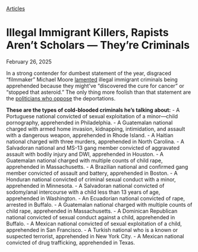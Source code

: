 [Articles](https://www.whitehouse.gov/articles/)

# 					Illegal Immigrant Killers, Rapists Aren’t Scholars — They’re Criminals				

February 26, 2025

In a strong contender for dumbest statement of the year, disgraced “filmmaker” Michael Moore [lamented](https://nypost.com/2025/02/25/media/michael-moore-says-deported-migrants-could-have-cured-cancer/) illegal immigrant criminals being apprehended because they might’ve “discovered the cure for cancer” or “stopped that asteroid.” The only thing more foolish than that statement are the [politicians who oppose](https://www.whitehouse.gov/articles/2025/02/sick-politicians-want-killers-rapists-roaming-our-streets/) the deportations.

**These are the types of cold-blooded criminals he’s talking about:**
    - A Portuguese national  convicted  of sexual exploitation of a minor—child pornography, apprehended in Philadelphia.
    - A Guatemalan national  charged  with armed home invasion, kidnapping, intimidation, and assault with a dangerous weapon, apprehended in Rhode Island.
    - A Haitian national  charged  with three murders, apprehended in North Carolina.
    - A Salvadoran national and MS-13 gang member  convicted  of aggravated assault with bodily injury and DWI, apprehended in Houston.
    - A Guatemalan national  charged  with multiple counts of child rape, apprehended in Massachusetts.
    - A Brazilian national and confirmed gang member  convicted  of assault and battery, apprehended in Boston.
    - A Honduran national  convicted  of criminal sexual conduct with a minor, apprehended in Minnesota.
    - A Salvadoran national  convicted  of sodomy/anal intercourse with a child less than 13 years of age, apprehended in Washington.
    - An Ecuadorian national  convicted  of rape, arrested in Buffalo.
    - A Guatemalan national  charged  with multiple counts of child rape, apprehended in Massachusetts.
    - A Dominican Republican national  convicted  of sexual conduct against a child, apprehended in Buffalo.
    - A Mexican national  convicted  of sexual exploitation of a child, apprehended in San Francisco.
    - A Turkish national who is a  known  or suspected terrorist, apprehended in New York City.
    - A Mexican national  convicted  of drug trafficking, apprehended in Texas.
